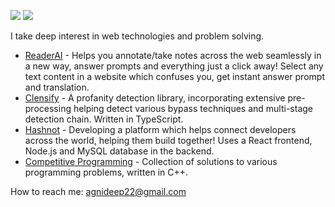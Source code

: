 [<img src="https://img.shields.io/badge/Linkedin-Portfolio?style=plastic&logo=linkedin&logoColor=blue&color=white" />](https://www.linkedin.com/in/agnideep)
[<img src="https://img.shields.io/badge/Portfolio-Portfolio?style=plastic&logo=aboutdotme&logoColor=blue&color=white" />](https://agnideep.netlify.app/)

I take deep interest in web technologies and problem solving.
- [ReaderAI](https://github.com/ag-wnl/readerai) - Helps you annotate/take notes across the web seamlessly in a new way, answer prompts and everything just a click away! Select any text content in a website which confuses you, get instant answer prompt and translation.
- [Clensify](https://github.com/ag-wnl/Clensify) - A profanity detection library, incorporating extensive pre-processing helping detect various bypass techniques and multi-stage detection chain. Written in TypeScript.
- [Hashnot](https://github.com/ag-wnl/hashnot) - Developing a platform which helps connect developers across the world, helping them build together! Uses a React frontend, Node.js and MySQL database in the backend.
- [Competitive Programming](https://github.com/ag-wnl/competitive-programming) - Collection of solutions to various programming problems, written in C++.

How to reach me: agnideep22@gmail.com
